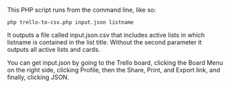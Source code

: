 This PHP script runs from the command line, like so:

    php trello-to-csv.php input.json listname

It outputs a file called input.json.csv that includes active lists in which listname is contained in the list title.  Without the second parameter it outputs all active lists and cards.

You can get input.json by going to the Trello board, clicking the Board Menu on the right side, clicking Profile, then the Share, Print, and Export link, and finally, clicking JSON.
